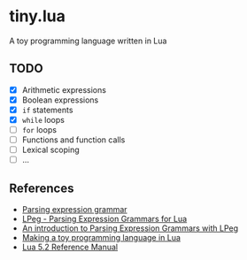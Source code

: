# tiny.lua

A toy programming language written in Lua

## TODO

- [x] Arithmetic expressions
- [x] Boolean expressions
- [x] `if` statements
- [x] `while` loops
- [ ] `for` loops
- [ ] Functions and function calls
- [ ] Lexical scoping
- [ ] ...

## References

- [Parsing expression grammar](https://en.wikipedia.org/wiki/Parsing_expression_grammar)
- [LPeg - Parsing Expression Grammars for Lua](http://www.inf.puc-rio.br/~roberto/lpeg)
- [An introduction to Parsing Expression Grammars with LPeg](http://leafo.net/guides/parsing-expression-grammars.html)
- [Making a toy programming language in Lua](http://www.playwithlua.com/?p=66)
- [Lua 5.2 Reference Manual](http://www.lua.org/manual/5.2/manual.html)
